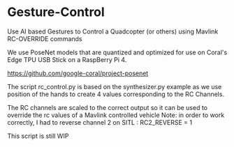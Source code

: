 # Gesture-Control
Use AI based Gestures to Control a Quadcopter (or others) using Mavlink RC-OVERRIDE commands

We use PoseNet models that are quantized and optimized for use on Coral's Edge TPU USB Stick on a RaspBerry Pi 4.

https://github.com/google-coral/project-posenet

The script rc_control.py is based on the synthesizer.py example as we use position of the hands to 
create 4 values corresponding to the RC Channels.

The RC channels are scaled to the correct output so it can be used to override the rc values of a Mavlink controlled vehicle
Note: in order to work correctly, I had to reverse channel 2 on SITL :  RC2_REVERSE = 1


This script is still WIP


